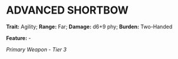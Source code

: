 # ADVANCED SHORTBOW

**Trait:** Agility; **Range:** Far; **Damage:** d6+9 phy; **Burden:** Two-Handed

**Feature:** -

*Primary Weapon - Tier 3*
